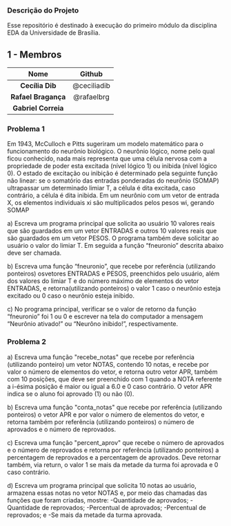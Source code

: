 ### Descrição do Projeto

Esse repositório é destinado à execução do primeiro módulo da disciplina EDA da Universidade de Brasília.

## 1 - Membros

|Nome|Github |
|:--:|:--:|
|**Cecília Dib**|@ceciliadib|
|**Rafael Bragança**|@rafaelbrg|
|**Gabriel Correia**||


### Problema 1

Em 1943, McCulloch e Pitts sugeriram um modelo matemático para o funcionamento do neurônio biológico. O neurônio lógico, nome pelo qual
ficou conhecido, nada mais representa que uma célula nervosa com a propriedade de poder esta excitada (nível lógico 1) ou inibida (nível lógico 0). O estado de excitação ou inibição é determinado pela seguinte função não linear: se o somatório das entradas ponderadas do neurônio (SOMAP) ultrapassar  um  determinado  limiar  T, a  célula  é  dita  excitada,  caso contrário, a  célula é  dita  inibida.  Em  um  neurônio com  um  vetor  de entrada X, os elementos individuais xi são multiplicados pelos pesos wi,
gerando SOMAP

a)
Escreva um programa principal que solicita ao usuário 10 valores reais  que  são  guardados  em  um  vetor  ENTRADAS  e  outros  10 valores reais que são guardados em um vetor PESOS. O programa também deve solicitar ao usuário o valor do limiar T. Em seguida a função “fneuronio” descrita abaixo deve ser chamada.

b)
Escreva  uma  função “fneuronio”, que  recebe  por  referência (utilizando ponteiros) osvetores ENTRADAS e PESOS, preenchidos pelo usuário, além dos valores do limiar T e do número máximo de elementos do vetor ENTRADAS, e retorna(utilizando ponteiros) o valor 1 caso o neurônio esteja excitado ou 0 caso o neurônio esteja inibido.

c)
No programa principal, verificar se o valor de retorno da função “fneuronio” foi  1  ou  0  e  escrever  na  tela  do  computador  a mensagem “Neurônio   ativado!” ou “Neurôno   inibido!”, respectivamente.

### Problema 2

a)
Escreva uma função "recebe_notas" que recebe por referência (utilizando ponteiro) um vetor NOTAS, contendo 10 notas, e recebe por valor o número de elementos do vetor, e retorna  outro vetor APR, também com 10 posições, que deve ser preenchido com 1 quando a NOTA referente a i-ésima posição é maior ou igual a 6.0 e 0 caso contrário. O vetor APR indica se o aluno foi aprovado (1) ou não (0).

b)
Escreva uma função "conta_notas" que recebe por referência (utilizando ponteiros) o vetor APR e por valor o número de elementos do vetor, e retorna também por referência (utilizando ponteiros) o número de aprovados e o número de reprovados.

c)
Escreva uma função "percent_aprov" que recebe o número de aprovados e o número de reprovados e retorna por referência (utilizando ponteiros) a percentagem de reprovados e a percentagem de aprovados. Deve retornar também, via return, o
valor 1 se mais da metade da turma foi aprovada e 0 caso contrário.

d)
Escreva um programa principal que solicita 10 notas ao usuário, armazena essas notas no vetor NOTAS e, por meio das chamadas das funções que foram criadas, mostre:
-Quantidade de aprovados;
-Quantidade de reprovados;
-Percentual de aprovados;
-Percentual de reprovados; e
-Se mais da metade da turma aprovada.
